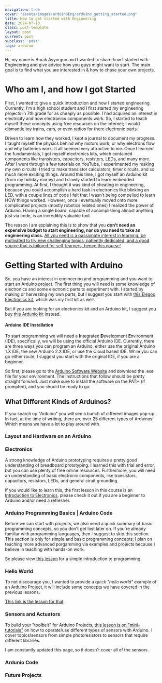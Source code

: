 ```yaml
---
navigation: true
cover: "assets/images/arduinoEng/arduino_getting_started.png"
title: How to get started with Engineering
date: 2024-07-10
class: post-template
layout: post
current: post
subclass: 'post'
tags: arduino
---
```


Hi, my name is Burak Ayyorgun and I wanted to share how I started with Engineering and give advice how you guys might want to start. The main goal is to find what you are interested in & how to chase your own projects. 

# Who am I, and how I got Started
First, I wanted to give a quick introduction and how I started engineering. Currently, I'm a high school student and I first started my engineering projects in 7th grade for as cheaply as possible. I had acquired an interest in electricity and how electronics components work. So, I started to teach myself these concepts using free resources on the internet; I would dismantle toy trains, cars, or even radios for there electronic parts. 

Driven to learn how they worked, I kept a journal to document my progress. I taught myself the physics behind why motors work, or why electrons flow and why batteries work. It all seemed very attractive to me. Once I learned the fundamentals, I got myself electronics kits, which contained components like transistors, capacitors, resistors, LEDs, and many more. After I went through a few tutorials on YouTube, I experimented my making my own circuits. I tried to make transistor calculators, timer circuits, and so much more exciting things. Around this time, I got myself an Arduino kit (from my holiday money) and I slowly started to learn embedded programming. At first, I thought it was kind of cheating in engineering, because you could accomplish a hard task in electronics like blinking an LED, with a couple lines of code I felt that I wasn't being compelled to learn HOW things worked. However, once I eventually moved onto more complicated projects (mostly robotics related ones) I realized the power of Arduino. Having a single board, capable of accomplishing almost anything just via code, is an incredibly valuable tool. 

The reason I am explaining this is to show that you **don't need an expensive budget to start engineering, nor do you need to take an engineering class.** <ins>All you need is a passionate interest in learning, be motivated to try new challenging topics, patiently dedicated, and a good source that is tailored for self-learners, hence this course!</ins>

# Getting Started with Arduino

So, you have an interest in engineering and programming and you want to start an Arduino project. The first thing you will need is some knowledge of electronics and some electronic parts to experiment with. I started by making or harvesting my own parts, but I suggest you start with [this Elegoo Electronics kit](https://www.amazon.com/EL-CK-002-Electronic-Breadboard-Capacitor-Potentiometer/dp/B01ERP6WL4/ref=asc_df_B01ERP6WL4/?tag=hyprod-20&linkCode=df0&hvadid=692875362841&hvpos=&hvnetw=g&hvrand=6781416287060863964&hvpone=&hvptwo=&hvqmt=&hvdev=c&hvdvcmdl=&hvlocint=&hvlocphy=9008161&hvtargid=pla-2281435178378&mcid=9cae1398299332c592e9e59d7108c20c&hvocijid=6781416287060863964-B01ERP6WL4-&hvexpln=73&th=1), which was my first kit as well. 

But if you are looking for an electronics kit and an Arduino kit, I suggest you buy [this Ardunio kit](https://www.amazon.com/EL-KIT-008-Project-Complete-Ultimate-TUTORIAL/dp/B01EWNUUUA/ref=sr_1_2_sspa?crid=VT5GROVB1LF2&dib=eyJ2IjoiMSJ9.-TMWe7jTY1L2k9FBx9xn45aUF9NcSgBFiPQ6oaDLYt2Cznux_TU45wzwVYLmtrQWvKhuwpNk2ieKX1geRZraMWtNVoqnTx4C4q_RqhIwnmbe8hn17AkgF8zYNcgfb_CvpT6UWFi6eoN_0UrRKqI-sRw69S_kW7wrtEl9hPT3SFsvGrgVgYOLl10HbuDTFnV1BOyb7fNHonPrdXVzEZVhe9oFCqCqbdoOSe4Pr3Cy6HrStJG_V0yfsNWnkwMOtRESIHrv8cvITSCVYqvUIvqWluq_inEOqArknVoMXDReyh4.WzOU8KAlagC6ySOcYMVzU1we36t-fgsKHFg-uUsQ2wo&dib_tag=se&keywords=elegoo+arduino+kit&qid=1726579233&s=electronics&sprefix=elegoo+arudino+kit%2Celectronics%2C60&sr=1-2-spons&sp_csd=d2lkZ2V0TmFtZT1zcF9hdGY&psc=1) instead. 

#### Arduino IDE Installation

To start programming we will need a **I**ntegrated **D**evelopment **E**nvironment (IDE), specifically, we will be using the official Arduino IDE. Currently, there are three ways you can program an Arduino, either use the original Arduino 1.X IDE, the new Arduino 2.X IDE, or use the Cloud based IDE. While you can go either route, I suggest you start with the original IDE, if you are a beginner. 

So first, please go to the [Arduino Software Website](https://www.arduino.cc/en/software#legacy-ide-18x) and download the .exe file for your environment. The instructions that follow should be pretty straight forward. Just make sure to install the software on the PATH (if prompted), and you should be ready to go.

<!-- - listing instructions
-
- -->

## What Different Kinds of Arduinos?

If you search up "Arduino" you will see a bunch of different images pop-up. In fact, at the time of writing, there are over 25 different types of Arduinos! Which means we have a lot to play around with. 

### Layout and Hardware on an Arduino

### Electronics

A strong knowledge of Arduino prototyping requires a pretty good understanding of breadboard prototyping. I learned this with trial and error, but you can use plenty of free online resources. Furthermore, you will need an understanding of basic electronic components, like transistors, capacitors, resistors, LEDs, and general ciruit grounding. 

If you would like to learn this, the first lesson in this course is an [Introduction to Electronics](https://burakayy.com/blog/arduino-electronics), please check it out if you are a beginner to Arduino and/or need a refresher. 

### Arduino Programming Basics | Arduino Code

Before we can start with projects, we also need a quick summary of basic programming concepts, so you don't get lost later on. If you're already familiar with programming languages, then I suggest to skip this section. This section is only for simple and basic programming concepts; I plan on teaching more advanced porgamming via examples and projects because I believe in teaching with hands-on work.

So please view [this lesson](https://burakayy.com/blog/arduino-programming) for a simple introduction to programming.


### Hello World

To not discourage you, I wanted to provide a quick _"hello world"_ example of an Arduino Project, it will include some concepts we have covered in the previous lessons. 

[This link is the lesson for that](https://burakayy.com/blog/arduino-hello-world)

### Sensors and Actuators

To build your "toolbelt" for Arduino Projects, [this lesson is on "mini-tutorials"](https://burakayy.com/blog/arduino-sensors) on how to operate/use different types of sensors with Arduino. I cover topics/sensors from simple photoresistors to sensors that require different libraries.

I am constantly updated this page, so it doesn't cover all of the sensors.

### Ardunio Code




### Future Projects




